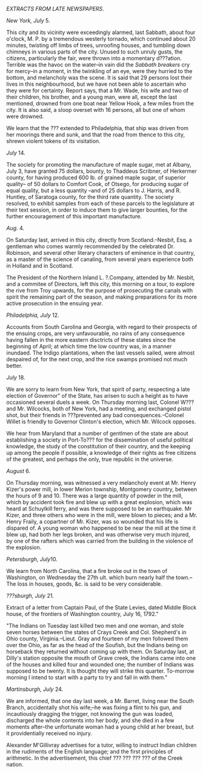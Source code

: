 *EXTRACTS FROM LATE NEWSPAPERS*.*New York, July* 5. This city and its vicinity were exceedingly alarmed, last
                    Sabbath, about four o'clock, M. P. by a tremendous westerly tornado, which
                    continued about 20 minutes, twisting off limbs of trees, unroofing houses, and tumbling down chimneys in various parts of the city.
                    Unused to such unruly gusts, the citizens, particularly the
                    fair, were thrown into a momentary d???ation. Terrible was the havoc on the water–in
                    vain did the *Sabbath breakers* cry for
                    mercy–in a moment, in the twinkling of an eye, were they hurried to
                    the bottom, and melancholy was the scene. It is said that
                    29 persons lost their lives in this neighbourhood, but we have
                    not been able to ascertain who they were for certainty. Report says, that a
                    Mr. Wade, his wife and two of their children, his brother,
                    and a young man, were all, except the last mentioned, drowned from one boat
                    near Yellow Hook, a few miles from the city. It is also said, a sloop
                    overset with 16 persons, all but one of whom were drowned.  We learn that the ??? extended to
                        Philadelphia, that ship was driven from her moorings
                    there and sunk, and that the road from thence to this city, shrewn
                    violent tokens of its visitation. *July* 14. The society for promoting the manufacture of maple sugar, met at Albany,
                    July 3, have granted 75 dollars, bounty, to Thaddeus Scribner,
                    of Herkermer county, for having produced 600 lb. of grained maple
                    sugar, of superior quality– of 50 dollars to Comfort Cook, of
                    Otsego, for producing sugar of equal quality, but a less
                    quantity –and of 25 dollars to J. Harris, and R. Huntley, of
                    Saratoga county, for the third rate quantity. The society resolved, to
                    exhibit samples from each of these parcels to the legislature at their text
                    session, in order to induce them to give larger bounties, for
                    the further encouragement of this important manufacture. *Aug.* 4. On Saturday last, arrived in this city, directly from
                    Scotland.–Nesbit, Esq. a gentleman who comes warmly recommended by
                    the celebrated Dr. Robinson, and several other literary characters of eminence in that country, as a master of the science
                    of canaling, from several years experience both in Holland and
                    in Scotland.  The President of the Northern Inland L. ?.Company, attended by Mr. Nesbit, and a commitee of
                    Directors, left this city, this morning on a tour, to explore the rive from
                    Troy upwards, for the purpose of prosecuting the canals with spirit
                    the remaining part of the season, and making preparations for
                    its more active prosecution in the ensuing year. *Philadelphia, July* 12. Accounts from South Carolina and Georgia, with regard to their prospects of
                    the ensuing crops, are very unfavourable, no rains of any consequence
                    having fallen in the more eastern disctricts of these states since the
                    beginning of April; at which time the low country was, in a manner
                    inundaed. The Indigo plantations, when the last vessels sailed, were
                    almost despaired of, for the next crop, and the rice swamps promised not
                    much better. *July* 18. We are sorry to learn from New York, that spirit of party, respecting a
                    late election of Governor" of the State, has arisen to such a
                    height as to have occasioned several duels a week. On Thursday morning last, Colonel W??? and Mr.
                        Wilcocks, both of New York, had a meeting, and exchanged pistol shot, but their friends in ???prevented any bad consequences.–Colonel Willet is friendly to
                    Governor Clinton's election, which Mr. Wilcock opposes.  We hear from Maryland that a number of gentlmen of the state are
                    about establishing a society in Port-To??? for the dissemination of useful political knowledge,
                    the study of the constitution of their country, and the keeping up among
                    the people if possible, a knowledge of their rights as free citizens
                    of the greatest, and perhaps the only, true republic in the universe. *August* 6. On Thursday morning, was witnessed a very melancholy event at
                    Mr. Henry Kizer's power mill, in lower Merion township, Montgomery country,
                    between the hours of 9 and 10. There was a large quantity of powder in
                    the mill, which by accident took fire and blew up with a great explosion,
                    which was heard at Schuylkill ferry, and was there supposed to be an
                    earthquake. Mr Kizer, and three others who were in the mill, were blown to
                    pieces; and a Mr. Henry Fraily, a copartner of Mr. Kizer, was so wounded
                    that his life is dispared of. A young woman who happened to be
                    near the mill at the time it blew up, had both her legs broken, and
                    was otherwise very much injured, by one of the rafters which was carried
                    from the building in the violence of the explosion. *Petersburgh, July*10. We learn from North Carolina, that a fire broke out in the town of
                    Washington, on Wednesday the 27th ult. which burn nearly half
                    the town.–The loss in houses, goods, &c. is said to be very
                    considerable. *???sburgh, July* 21. Extract of a letter from Captain Paul, of the State Levies, dated Middle
                    Block house, of the frontiers of Washington country, July 16,
                    1792." "The Indians on Tuesday last killed two men and one woman, and stole seven
                    horses between the states of Crays Creek and Col. Shepherd's in Ohio
                    county, Virginia.–Lieut. Gray and fourteen of my men
                    followed them over the Ohio, as far as the head of the Soufish, but the
                    Indians being on horseback they returned without coming up with them.
                    On Saturday last, at Dilly's station opposite the mouth of Grave creek, the
                    Indians came into one of the houses and killed four and wounded one;
                    the number of Indians was supposed to be twenty. It is thought they will
                    strike this quarter. To-morrow morning I intend to start with a party
                    to try and fall in with them." *Martinsburgh, July* 24. We are informed, that one day last week, a Mr. Barret, living near the
                    South Branch, accidentally shot his wife;–he was fixing a
                    flint to his gun, and incautiously dragging the trigger, not knowing
                    the gun was loaded, discharged the whole contents into her body, and she
                    died in a few moments after–the unfortunate woman had a young
                    child at her breast, but it providentially received no injury.  Alexander M'Gillivray advertises for a tutor, willing to instruct Indian
                    children in the rudiments of the English language; and the first principles of arithmetic. In
                    the advertisement, this chief ??? ??? ???
                        ??? of the Creek nation. 